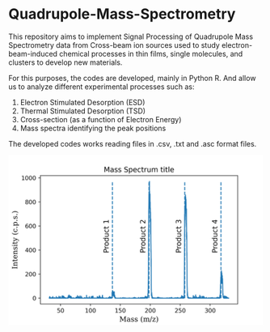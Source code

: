 # Quadrupole-Mass-Spectrometry

This repository aims to implement Signal Processing of Quadrupole Mass Spectrometry data from Cross-beam ion sources used to study electron-beam-induced chemical processes in thin films, single molecules, and clusters to develop new materials.

For this purposes, the codes are developed, mainly in Python R. And allow us to analyze different experimental processes such as:

 1) Electron Stimulated Desorption (ESD)
 2) Thermal Stimulated Desorption (TSD)
 3) Cross-section (as a function of Electron Energy)
 4) Mass spectra identifying the peak positions

The developed codes works reading files in .csv, .txt and .asc format files.

![alt text](https://github.com/renecartaya/Quadrupole-Mass-Spectrometry/blob/main/Plots/MS_sample.png)

